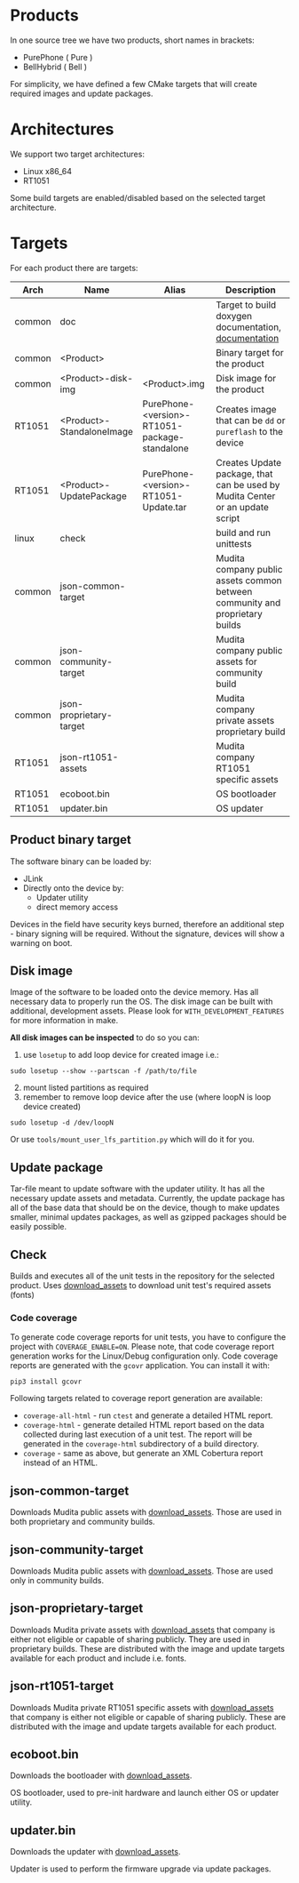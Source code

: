 # Products

In one source tree we have two products, short names in brackets:

* PurePhone ( Pure )
* BellHybrid ( Bell )

For simplicity, we have defined a few CMake targets that will create required images and update packages.

# Architectures

We support two target architectures:

* Linux x86_64
* RT1051

Some build targets are enabled/disabled based on the selected target architecture.

# Targets

For each product there are targets:


| Arch | Name | Alias | Description |
|------|------|-------|-------------|
|common| doc                            |                                                   | Target to build doxygen documentation, [documentation](generate_doxygen.md) |
|common| \<Product\>                    |                                                   | Binary target for the product |
|common| \<Product\>-disk-img           | \<Product\>.img                                   | Disk image for the product    |
|RT1051| \<Product\>-StandaloneImage    | PurePhone-\<version\>-RT1051-package-standalone   | Creates image that can be `dd` or `pureflash` to the device|
|RT1051| \<Product>\-UpdatePackage      | PurePhone-\<version\>-RT1051-Update.tar           | Creates Update package, that can be used by Mudita Center or an update script|
|linux | check                          |                                                   | build and run unittests |
|common| json-common-target             |                                                   | Mudita company public assets common between community and proprietary builds |
|common| json-community-target          |                                                   | Mudita company public assets for community build |
|common| json-proprietary-target        |                                                   | Mudita company private assets proprietary build |
|RT1051| json-rt1051-assets             |                                                   | Mudita company RT1051 specific assets |
|RT1051| ecoboot.bin                    |                                                   | OS bootloader |
|RT1051| updater.bin                    |                                                   | OS updater |

## Product binary target

The software binary can be loaded by:
- JLink
- Directly onto the device by:
    - Updater utility
    - direct memory access

Devices in the field have security keys burned, therefore an additional step - binary signing will be required. Without the signature, devices will show a warning on boot.

## Disk image

Image of the software to be loaded onto the device memory. Has all necessary data to properly run the OS. 
The disk image can be built with additional, development assets. Please look for `WITH_DEVELOPMENT_FEATURES` for more information in make.

**All disk images can be inspected** to do so you can:
1. use `losetup` to add loop device for created image i.e.:
```
sudo losetup --show --partscan -f /path/to/file
```
2. mount listed partitions as required
3. remember to remove loop device after the use (where loopN is loop device created)
```
sudo losetup -d /dev/loopN
```

Or use `tools/mount_user_lfs_partition.py` which will do it for you.

## Update package

Tar-file meant to update software with the updater utility. It has all the necessary update assets and metadata.
Currently, the update package has all of the base data that should be on the device, though to make updates smaller, minimal updates packages, as well as gzipped packages should be easily possible.

## Check

Builds and executes all of the unit tests in the repository for the selected product.
Uses [download_assets](download_assets.md) to download unit test's required assets (fonts)

### Code coverage

To generate code coverage reports for unit tests, you have to configure the project
with `COVERAGE_ENABLE=ON`. Please note, that code coverage report generation
works for the Linux/Debug configuration only.
Code coverage reports are generated with the `gcovr` application. You can
install it with:
```
pip3 install gcovr
```

Following targets related to coverage report generation are available:
* `coverage-all-html` - run `ctest` and generate a detailed HTML report.
* `coverage-html` - generate detailed HTML report based on the data collected during last execution of a unit test. The report
will be generated in the `coverage-html` subdirectory of a build directory.
* `coverage` - same as above, but generate an XML Cobertura report instead of an HTML.



## json-common-target

Downloads Mudita public assets with [download_assets](./download_assets.md). Those are used in both proprietary and community builds.

## json-community-target

Downloads Mudita public assets with [download_assets](./download_assets.md). Those are used only in community builds.

## json-proprietary-target

Downloads Mudita private assets with [download_assets](./download_assets.md) that company is either not eligible or capable of sharing publicly. They are used in proprietary builds.
These are distributed with the image and update targets available for each product and include i.e. fonts.
## json-rt1051-target

Downloads Mudita private RT1051 specific assets with [download_assets](./download_assets.md) that company is either not eligible or capable of sharing publicly.
These are distributed with the image and update targets available for each product.

## ecoboot.bin

Downloads the bootloader with [download_assets](download_assets.md).

OS bootloader, used to pre-init hardware and launch either OS or updater utility.

## updater.bin

Downloads the updater with [download_assets](download_assets.md).

Updater is used to perform the firmware upgrade via update packages. 

